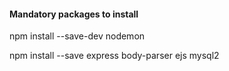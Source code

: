 #### Mandatory packages to install

npm install --save-dev nodemon

npm install --save express body-parser ejs mysql2
